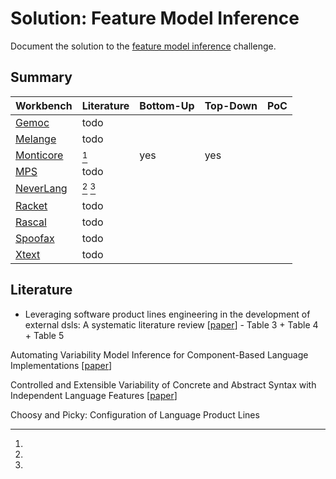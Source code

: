 # Solution: Feature Model Inference

Document the solution to the [feature model inference](../../challenges/feature-model-inference) challenge.

## Summary

Workbench                                     | Literature | Bottom-Up | Top-Down | PoC
----------------------------------------------|------------|-----------|----------|----
[Gemoc](http://gemoc.org/)                    | todo       |           |          |
[Melange](http://melange.inria.fr/)           | todo       |           |          |
[Monticore](http://monticore.de/)             | [^2]   | yes       | yes      |
[MPS](https://www.jetbrains.com/mps/)         | todo       |           |          |
[NeverLang](http://neverlang.di.unimi.it/)    | [^1]   [^3]    |           |          |
[Racket](https://racket-lang.org/)            | todo       |           |          |
[Rascal](http://www.rascal-mpl.org/)          | todo       |           |          |
[Spoofax](http://www.metaborg.org/en/latest/) | todo       |           |          |
[Xtext](https://www.eclipse.org/Xtext/)       | todo       |           |          |


## Literature

- Leveraging software product lines engineering in the development of external dsls: A systematic literature review \[[paper](https://hal.archives-ouvertes.fr/hal-01372702/file/elsarticle-template.pdf)\] - Table 3 + Table 4 + Table 5


[^1]:
Automating Variability Model Inference for Component-Based Language Implementations \[[paper](https://hal.inria.fr/hal-01023864/document)\]

[^2]:
Controlled and Extensible Variability of Concrete and Abstract Syntax with Independent Language Features \[[paper](http://www.se-rwth.de/publications/Controlled-and-Extensible-Variability-of-Concrete-and-Abstract-Syntax-with-Independent-Language-Features.pdf)\]

[^3]:
Choosy and Picky: Configuration of Language Product Lines
